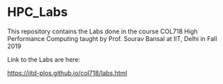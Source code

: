 # HPC_Labs
This repository contains the Labs done in the course COL718 High Performance Computing taught by Prof. Sourav Bansal at IIT, Delhi in Fall 2019

Link to the Labs are here:

https://iitd-plos.github.io/col718/labs.html
